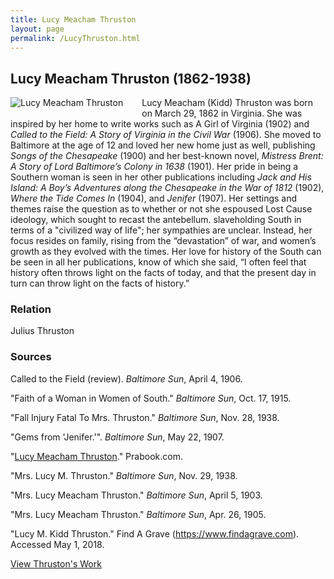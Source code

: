 ```yaml
---
title: Lucy Meacham Thruston
layout: page
permalink: /LucyThruston.html
---
```


## Lucy Meacham Thruston (1862-1938)
<div style="float: left;padding-right: 30px;padding-bottom: 15px;"><img src="https://elizajames.github.io/WLCB_draft/assets/img/LucyThruston.jpg" alt="Lucy Meacham Thruston"></div>

Lucy Meacham (Kidd) Thruston was born on March 29, 1862 in Virginia. She was inspired by her home to write works such as A Girl of Virginia (1902) and *Called to the Field: A Story of Virginia in the Civil War* (1906). She moved to Baltimore at the age of 12 and loved her new home just as well, publishing *Songs of the Chesapeake* (1900) and her best-known novel, *Mistress Brent: A Story of Lord Baltimore’s Colony in 1638* (1901). Her pride in being a Southern woman is seen in her other publications including *Jack and His Island: A Boy’s Adventures along the Chesapeake in the War of 1812* (1902), *Where the Tide Comes In* (1904), and *Jenifer* (1907). Her settings and themes raise the question as to whether or not she espoused Lost Cause ideology, which sought to recast the antebellum. slaveholding South in terms of a "civilized way of life"; her sympathies are unclear. Instead, her focus resides on family, rising from the “devastation” of war, and women’s growth as they evolved with the times. Her love for history of the South can be seen in all her publications,  know of which she said, “I often feel that history often throws light on the facts of today, and that the present day in turn can throw light on the facts of history.”

### Relation

Julius Thruston

### Sources

Called to the Field (review). *Baltimore Sun*, April 4, 1906.

"Faith of a Woman in Women of South." *Baltimore Sun*, Oct. 17, 1915.

"Fall Injury Fatal To Mrs. Thruston." *Baltimore Sun*, Nov. 28, 1938.

"Gems from 'Jenifer.'". *Baltimore Sun*, May 22, 1907.

"[Lucy Meacham Thruston](https://prabook.com/web/lucy_meacham.thruston/1408077)." Prabook.com.

"Mrs. Lucy M. Thruston." *Baltimore Sun*, Nov. 29, 1938.

"Mrs. Lucy Meacham Thruston." *Baltimore Sun*, April 5, 1903.

"Mrs. Lucy Meacham Thruston." *Baltimore Sun*, Apr. 26, 1905.

"Lucy M. Kidd Thruston." Find A Grave (https://www.findagrave.com). Accessed May 1, 2018.

[View Thruston's Work](https://elizajames.github.io/WLCB_draft/browse.html#thruston)